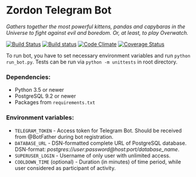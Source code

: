 # Zordon Telegram Bot
_Gathers together the most powerful kittens, pandas and capybaras in the Universe to fight against evil and boredom. Or, at least, to play Overwatch._

[![Build Status](https://travis-ci.org/KrusnikViers/Zordon.svg?branch=master&style=flat-square)](https://travis-ci.org/KrusnikViers/Zordon)
[![Build status](https://ci.appveyor.com/api/projects/status/5ek9c42yy2usr23h?svg=true&style=flat-square)](https://ci.appveyor.com/project/KrusnikViers/zordon)
[![Code Climate](https://codeclimate.com/github/KrusnikViers/Zordon/badges/gpa.svg?style=flat-square)](https://codeclimate.com/github/KrusnikViers/Zordon)
[![Coverage Status](https://coveralls.io/repos/github/KrusnikViers/Zordon/badge.svg?branch=master&style=flat-square)](https://coveralls.io/github/KrusnikViers/Zordon?branch=master)

To run bot, you have to set necessary environment variables and run `python run_bot.py`. Tests can be run via `python -m unittests` in root directory.

### Dependencies:

* Python 3.5 or newer
* PostgreSQL 9.2 or newer
* Packages from `requirements.txt`

### Environment variables:

* `TELEGRAM_TOKEN` - Access token for Telegram Bot. Should be received from @BotFather during bot registration.
* `DATABASE_URL` - DSN-formatted complete URL of PostgreSQL database. DSN-format: _postgres://user:password@host:port/database_name_.
* `SUPERUSER_LOGIN` - Username of only user with unlimited access.
* `COOLDOWN_TIME` (optional) - Duration (in minutes) of time period, while user considered as participant of activity.
